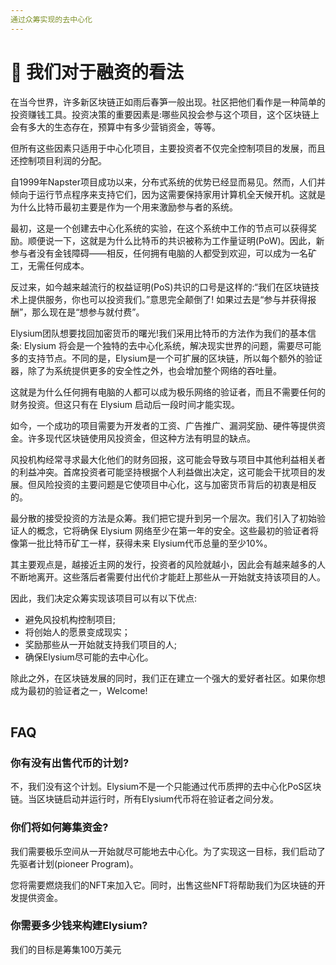 ```yaml
---
通过众筹实现的去中心化
---
```


# 💸 我们对于融资的看法

在当今世界，许多新区块链正如雨后春笋一般出现。社区把他们看作是一种简单的投资赚钱工具。投资决策的重要因素是:哪些风投会参与这个项目，这个区块链上会有多大的生态存在，预算中有多少营销资金，等等。

但所有这些因素只适用于中心化项目，主要投资者不仅完全控制项目的发展，而且还控制项目利润的分配。

自1999年Napster项目成功以来，分布式系统的优势已经显而易见。然而，人们并倾向于运行节点程序来支持它们，因为这需要保持家用计算机全天候开机。这就是为什么比特币最初主要是作为一个用来激励参与者的系统。

最初，这是一个创建去中心化系统的实验，在这个系统中工作的节点可以获得奖励。顺便说一下，这就是为什么比特币的共识被称为工作量证明(PoW)。因此，新参与者没有金钱障碍——相反，任何拥有电脑的人都受到欢迎，可以成为一名矿工，无需任何成本。

反过来，如今越来越流行的权益证明(PoS)共识的口号是这样的:“我们在区块链技术上提供服务，你也可以投资我们。”意思完全颠倒了! 如果过去是“参与并获得报酬”，那么现在是“想参与就付费”。

Elysium团队想要找回加密货币的曙光!我们采用比特币的方法作为我们的基本信条: Elysium 将会是一个独特的去中心化系统，解决现实世界的问题，需要尽可能多的支持节点。不同的是，Elysium是一个可扩展的区块链，所以每个额外的验证器，除了为系统提供更多的安全性之外，也会增加整个网络的吞吐量。

这就是为什么任何拥有电脑的人都可以成为极乐网络的验证者，而且不需要任何的财务投资。但这只有在 Elysium 启动后一段时间才能实现。

如今，一个成功的项目需要为开发者的工资、广告推广、漏洞奖励、硬件等提供资金。许多现代区块链使用风投资金，但这种方法有明显的缺点。

风投机构经常寻求最大化他们的财务回报，这可能会导致与项目中其他利益相关者的利益冲突。首席投资者可能坚持根据个人利益做出决定，这可能会干扰项目的发展。但风险投资的主要问题是它使项目中心化，这与加密货币背后的初衷是相反的。

最分散的接受投资的方法是众筹。我们把它提升到另一个层次。我们引入了初始验证人的概念，它将确保 Elysium 网络至少在第一年的安全。这些最初的验证者将像第一批比特币矿工一样，获得未来 Elysium代币总量的至少10%。

其主要观点是，越接近主网的发行，投资者的风险就越小，因此会有越来越多的人不断地离开。这些落后者需要付出代价才能赶上那些从一开始就支持该项目的人。

因此，我们决定众筹实现该项目可以有以下优点:

* 避免风投机构控制项目;
* 将创始人的愿景变成现实；
* 奖励那些从一开始就支持我们项目的人;
* 确保Elysium尽可能的去中心化。

除此之外，在区块链发展的同时，我们正在建立一个强大的爱好者社区。如果你想成为最初的验证者之一，Welcome!

|   |
| - |

## FAQ

### 你有没有出售代币的计划?

不，我们没有这个计划。Elysium不是一个只能通过代币质押的去中心化PoS区块链。当区块链启动并运行时，所有Elysium代币将在验证者之间分发。

### 你们将如何筹集资金?

我们需要极乐空间从一开始就尽可能地去中心化。为了实现这一目标，我们启动了先驱者计划(pioneer Program)。

您将需要燃烧我们的NFT来加入它。同时，出售这些NFT将帮助我们为区块链的开发提供资金。

### 你需要多少钱来构建Elysium?

我们的目标是筹集100万美元
